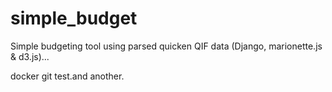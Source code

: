 simple_budget
=============

Simple budgeting tool using parsed quicken QIF data (Django, marionette.js &amp; d3.js)...

docker git test.and another.
